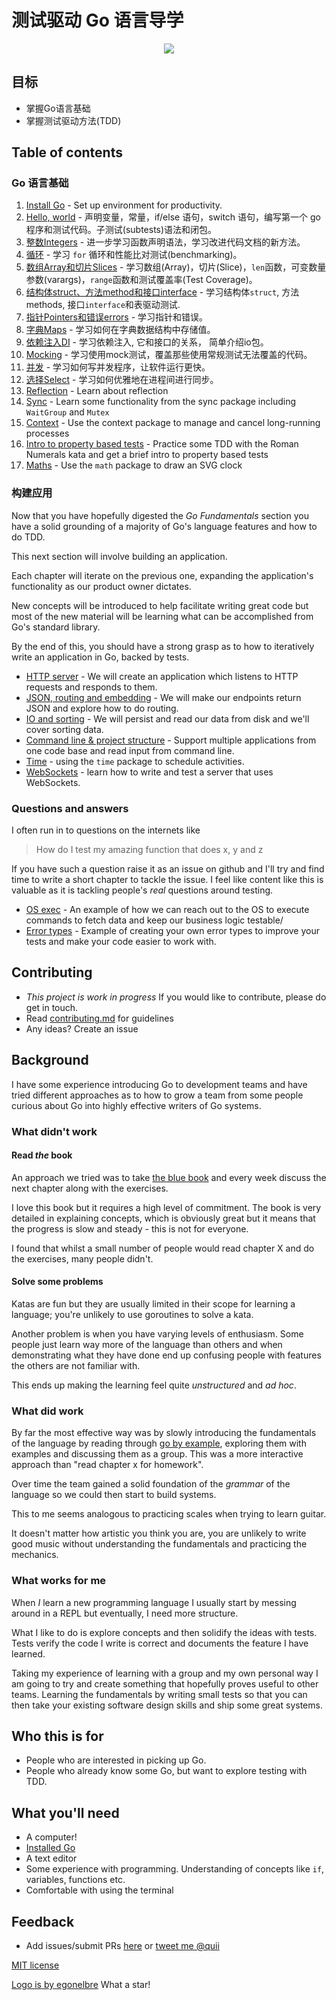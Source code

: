 # 测试驱动 Go 语言导学

<p align="center">
  <img src="red-green-blue-gophers-smaller.png" />
</p>

## 目标

* 掌握Go语言基础
* 掌握测试驱动方法(TDD)

## Table of contents

### Go 语言基础

1. [Install Go](install-go.md) - Set up environment for productivity.
2. [Hello, world](hello-world.md) - 声明变量，常量，if/else 语句，switch 语句，编写第一个 go 程序和测试代码。子测试(subtests)语法和闭包。
3. [整数Integers](integers.md) - 进一步学习函数声明语法，学习改进代码文档的新方法。
4. [循环](iteration.md) - 学习 `for` 循环和性能比对测试(benchmarking)。
5. [数组Array和切片Slices](arrays-and-slices.md) - 学习数组(Array)，切片(Slice)，`len`函数，可变数量参数(varargs)，`range`函数和测试覆盖率(Test Coverage)。
6. [结构体struct、方法method和接口interface](structs-methods-and-interfaces.md) - 学习结构体`struct`, 方法methods, 接口`interface`和表驱动测试.
7. [指针Pointers和错误errors](pointers-and-errors.md) - 学习指针和错误。
8. [字典Maps](maps.md) - 学习如何在字典数据结构中存储值。
9. [依赖注入DI](dependency-injection.md) - 学习依赖注入, 它和接口的关系， 简单介绍io包。
10. [Mocking](mocking.md) - 学习使用mock测试，覆盖那些使用常规测试无法覆盖的代码。
11. [并发](concurrency.md) - 学习如何写并发程序，让软件运行更快。
12. [选择Select](select.md) - 学习如何优雅地在进程间进行同步。
13. [Reflection](reflection.md) - Learn about reflection
14. [Sync](sync.md) - Learn some functionality from the sync package including `WaitGroup` and `Mutex`
15. [Context](context.md) - Use the context package to manage and cancel long-running processes
16. [Intro to property based tests](roman-numerals.md) - Practice some TDD with the Roman Numerals kata and get a brief intro to property based tests
17. [Maths](math.md) - Use the `math` package to draw an SVG clock

### 构建应用

Now that you have hopefully digested the _Go Fundamentals_ section you have a solid grounding of a majority of Go's language features and how to do TDD.

This next section will involve building an application.

Each chapter will iterate on the previous one, expanding the application's functionality as our product owner dictates.

New concepts will be introduced to help facilitate writing great code but most of the new material will be learning what can be accomplished from Go's standard library.

By the end of this, you should have a strong grasp as to how to iteratively write an application in Go, backed by tests.

-   [HTTP server](http-server.md) - We will create an application which listens to HTTP requests and responds to them.
-   [JSON, routing and embedding](json.md) - We will make our endpoints return JSON and explore how to do routing.
-   [IO and sorting](io.md) - We will persist and read our data from disk and we'll cover sorting data.
-   [Command line & project structure](command-line.md) - Support multiple applications from one code base and read input from command line.
-   [Time](time.md) - using the `time` package to schedule activities.
-   [WebSockets](websockets.md) - learn how to write and test a server that uses WebSockets.

### Questions and answers

I often run in to questions on the internets like

> How do I test my amazing function that does x, y and z

If you have such a question raise it as an issue on github and I'll try and find time to write a short chapter to tackle the issue. I feel like content like this is valuable as it is tackling people's _real_ questions around testing.

-   [OS exec](os-exec.md) - An example of how we can reach out to the OS to execute commands to fetch data and keep our business logic testable/
-   [Error types](error-types.md) - Example of creating your own error types to improve your tests and make your code easier to work with.

## Contributing

-   _This project is work in progress_ If you would like to contribute, please do get in touch.
-   Read [contributing.md](https://github.com/quii/learn-go-with-tests/tree/842f4f24d1f1c20ba3bb23cbc376c7ca6f7ca79a/contributing.md) for guidelines
-   Any ideas? Create an issue

## Background

I have some experience introducing Go to development teams and have tried different approaches as to how to grow a team from some people curious about Go into highly effective writers of Go systems.

### What didn't work

#### Read _the_ book

An approach we tried was to take [the blue book](https://www.amazon.co.uk/Programming-Language-Addison-Wesley-Professional-Computing/dp/0134190440) and every week discuss the next chapter along with the exercises.

I love this book but it requires a high level of commitment. The book is very detailed in explaining concepts, which is obviously great but it means that the progress is slow and steady - this is not for everyone.

I found that whilst a small number of people would read chapter X and do the exercises, many people didn't.

#### Solve some problems

Katas are fun but they are usually limited in their scope for learning a language; you're unlikely to use goroutines to solve a kata.

Another problem is when you have varying levels of enthusiasm. Some people just learn way more of the language than others and when demonstrating what they have done end up confusing people with features the others are not familiar with.

This ends up making the learning feel quite _unstructured_ and _ad hoc_.

### What did work

By far the most effective way was by slowly introducing the fundamentals of the language by reading through [go by example](https://gobyexample.com/), exploring them with examples and discussing them as a group. This was a more interactive approach than "read chapter x for homework".

Over time the team gained a solid foundation of the _grammar_ of the language so we could then start to build systems.

This to me seems analogous to practicing scales when trying to learn guitar.

It doesn't matter how artistic you think you are, you are unlikely to write good music without understanding the fundamentals and practicing the mechanics.

### What works for me

When _I_ learn a new programming language I usually start by messing around in a REPL but eventually, I need more structure.

What I like to do is explore concepts and then solidify the ideas with tests. Tests verify the code I write is correct and documents the feature I have learned.

Taking my experience of learning with a group and my own personal way I am going to try and create something that hopefully proves useful to other teams. Learning the fundamentals by writing small tests so that you can then take your existing software design skills and ship some great systems.

## Who this is for

-   People who are interested in picking up Go.
-   People who already know some Go, but want to explore testing with TDD.

## What you'll need

-   A computer!
-   [Installed Go](https://golang.org/)
-   A text editor
-   Some experience with programming. Understanding of concepts like `if`, variables, functions etc.
-   Comfortable with using the terminal

## Feedback

-   Add issues/submit PRs [here](https://github.com/quii/learn-go-with-tests) or [tweet me @quii](https://twitter.com/quii)

[MIT license](LICENSE.md)

[Logo is by egonelbre](https://github.com/egonelbre) What a star!
